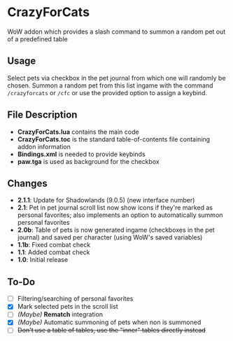 # CrazyForCats
WoW addon which provides a slash command to summon a random pet out of a predefined table

## Usage
Select pets via checkbox in the pet journal from which one will randomly be chosen. Summon a random pet from this list ingame with the command `/crazyforcats` or `/cfc` or use the provided option to assign a keybind.

## File Description
- **CrazyForCats.lua** contains the main code
- **CrazyForCats.toc** is the standard table-of-contents file containing addon information
- **Bindings.xml** is needed to provide keybinds
- **paw.tga** is used as background for the checkbox

## Changes
- **2.1.1**: Update for Shadowlands (9.0.5) (new interface number)
- **2.1**: Pet in pet journal scroll list now show icons if they're marked as personal favorites; also implements an option to automatically summon personal favorites
- **2.0b**: Table of pets is now generated ingame (checkboxes in the pet journal) and saved per character (using WoW's saved variables)
- **1.1b**: Fixed combat check
- **1.1**: Added combat check
- **1.0**: Initial release

## To-Do
- [ ] Filtering/searching of personal favorites
- [x] Mark selected pets in the scroll list
- [ ] *(Maybe)* **Rematch** integration
- [x] *(Maybe)* Automatic summoning of pets when non is summoned
- [ ] ~~Don't use a table of tables, use the "inner" tables directly instead~~